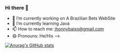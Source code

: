 ### Hi there 👋

- 🔭 I’m currently working on A Brazilian Bets WebSite
- 🌱 I’m currently learning Java
- 📫 How to reach me: jhonnybaixo@gmail.com
- 😄 Pronouns: He/His
-->

[![Anurag's GitHub stats](https://github-readme-stats.vercel.app/api?username=jhonnybaltros)](https://github.com/anuraghazra/github-readme-stats)

